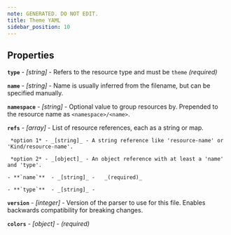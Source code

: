 ```yaml
---
note: GENERATED. DO NOT EDIT.
title: Theme YAML
sidebar_position: 10
---
```




## Properties


**`type`**  - _[string]_ - Refers to the resource type and must be `theme`  _(required)_

**`name`**  - _[string]_ - Name is usually inferred from the filename, but can be specified manually. 

**`namespace`**  - _[string]_ - Optional value to group resources by. Prepended to the resource name as `<namespace>/<name>`. 

**`refs`**  - _[array]_ - List of resource references, each as a string or map. 

     *option 1* - _[string]_ - A string reference like 'resource-name' or 'Kind/resource-name'.

     *option 2* - _[object]_ - An object reference with at least a 'name' and 'type'.

    - **`name`**  - _[string]_ -   _(required)_

    - **`type`**  - _[string]_ -  

**`version`**  - _[integer]_ - Version of the parser to use for this file. Enables backwards compatibility for breaking changes. 

**`colors`**  - _[object]_ -   _(required)_